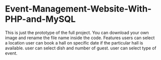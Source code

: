 # Event-Management-Website-With-PHP-and-MySQL

This is just the prototype of the full project. You can download your own image and rename the file name inside the code.
Features
users can select a location
user can book a hall on specific date if the particular hall is available.
user can select dish and number of guest.
user can select type of event.
